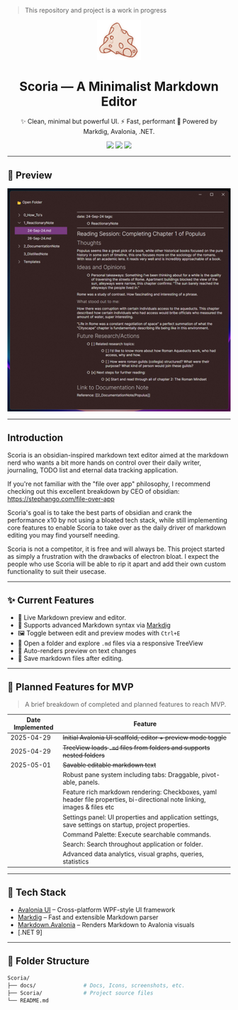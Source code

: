 
> This repository and project is a work in progress
 
<!-- Title and Badge section -->
<p align="center">
  <img src="docs/Screenshots/Scoria_TempIcon.png" alt="Project Icon" width="100" />
</p>

<h1 align="center">Scoria — A Minimalist Markdown Editor</h1>

<p align="center">
  ✨ Clean, minimal but powerful UI. ⚡ Fast, performant 🧪 Powered by Markdig, Avalonia, .NET.
</p>

<p align="center">
  <img src="https://img.shields.io/badge/platform-Windows%20%7C%20Linux%20%7C%20macOS-blue" />
  <img src="https://img.shields.io/badge/license-TBD-lightgrey" />
  <img src="https://img.shields.io/badge/markdown-Markdig-success" />
</p>

---

## 📸 Preview

<!-- insert screenshots or a demo GIF here -->
![screenshot](docs/Screenshots/Scoria_0.1.png)

---

##  Introduction

<p>
Scoria is an obsidian-inspired markdown text editor aimed at the markdown nerd who wants a bit more hands on control over 
their daily writer, journaling, TODO list and eternal data tracking application.

If you're not familiar with the "file over app" philosophy, I recommend checking out this excellent breakdown by CEO of 
obsidian: https://stephango.com/file-over-app

Scoria's goal is to take the best parts of obsidian and crank the performance x10 by not using a bloated tech stack,
while still implementing core features to enable Scoria to take over as the daily driver of markdown editing you may find yourself needing.

Scoria is not a competitor, it is free and will always be. This project started as simply a frustration with the drawbacks
of electron bloat. I expect the people who use Scoria will be able to rip it apart and add their own custom functionality 
to suit their usecase.
</p>

---

## ✨ Current Features

- 📝 Live Markdown preview and editor.
- 🧠 Supports advanced Markdown syntax via [Markdig](https://github.com/xoofx/markdig)
- 🖼️ Toggle between edit and preview modes with `Ctrl+E`
- 📂 Open a folder and explore `.md` files via a responsive TreeView
- 🔄 Auto-renders preview on text changes
- 💾 Save markdown files after editing.
---

## 🚧 Planned Features for MVP

> A brief breakdown of completed and planned features to reach MVP.

| Date Implemented | Feature                                                                                                                   |
|------------------|---------------------------------------------------------------------------------------------------------------------------|
| 2025-04-29       | ~~Initial Avalonia UI scaffold, editor + preview mode toggle~~                                                            |
| 2025-04-29       | ~~TreeView loads `.md` files from folders and supports nested folders~~                                                   |
| 2025-05-01       | ~~Savable editable markdown text~~                                                                                        |
|                  | Robust pane system including tabs: Draggable, pivot-able, panels.                                                         |
|                  | Feature rich markdown rendering: Checkboxes, yaml header file properties, bi-directional note linking, images & files etc |
|                  | Settings panel: UI properties and application settings, save settings on startup, project properties.                     |
|                  | Command Palette: Execute searchable commands.                                                                             |
|                  | Search: Search throughout application or folder.                                                                          |
|                  | Advanced data analytics, visual graphs, queries, statistics                                                               |


---

## 🔧 Tech Stack

- [Avalonia UI](https://avaloniaui.net/) – Cross-platform WPF-style UI framework
- [Markdig](https://github.com/xoofx/markdig) – Fast and extensible Markdown parser
- [Markdown.Avalonia](https://github.com/whistyun/Markdown.Avalonia) – Renders Markdown to Avalonia visuals
- [.NET 9]

---

## 📂 Folder Structure

```bash
Scoria/
├── docs/               # Docs, Icons, screenshots, etc.
├── Scoria/             # Project source files 
└── README.md
